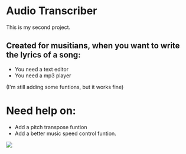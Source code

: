 # Audio Transcriber

This is my second project.
## Created for musitians, when you want to write the lyrics of a song:
- You need a text editor
- You need a mp3 player
   
(I'm still adding some funtions, but it works fine)

# Need help on: 
- Add a pitch transpose funtion
- Add a better music speed control funtion.

![](https://i.imgur.com/5CqpQxp.jpg)

